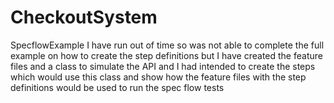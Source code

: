 # CheckoutSystem
SpecflowExample
I have run out of time so was not able to complete the full example on how to create the step definitions but I have created the feature files and a class to simulate the API and 
I had intended to create the steps which would use this class and show how the feature files with the step definitions would be used to run the spec flow tests
